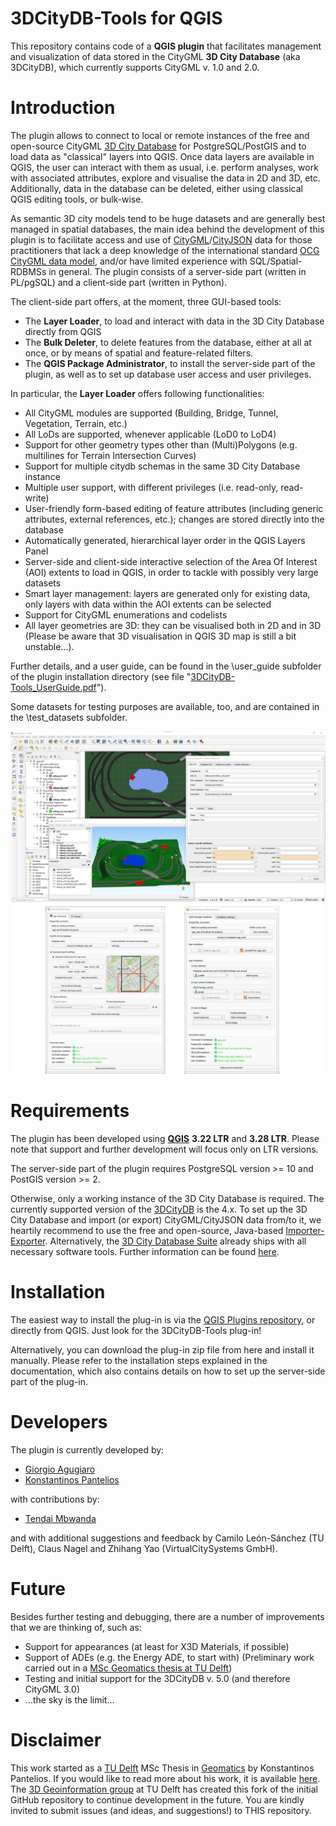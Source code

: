 # 3DCityDB-Tools for QGIS

This repository contains code of a **QGIS plugin** that facilitates management and visualization of data stored in the CityGML **3D City Database** (aka 3DCityDB), which currently supports CityGML v. 1.0 and 2.0.

# Introduction

The plugin allows to connect to local or remote instances of the free and open-source CityGML [3D City Database](https://www.3dcitydb.org) for PostgreSQL/PostGIS and to load data as "classical" layers into QGIS. Once data layers are available in QGIS, the user can interact with them as usual, i.e. perform analyses, work with associated attributes, explore and visualise the data in 2D and 3D, etc. Additionally, data in the database can be deleted, either using classical QGIS editing tools, or bulk-wise.

As semantic 3D city models tend to be huge datasets and are generally best managed in spatial databases, the main idea behind the development of this plugin is to facilitate access and use of [CityGML](https://en.wikipedia.org/wiki/CityGML)/[CityJSON](https://www.cityjson.org/) data for those practitioners that lack a deep knowledge of the international standard [OCG CityGML data model](https://www.ogc.org/standards/citygml), and/or have limited experience with SQL/Spatial-RDBMSs in general.
The plugin consists of a server-side part (written in PL/pgSQL) and a client-side part (written in Python). 

The client-side part offers, at the moment, three GUI-based tools:
- The **Layer Loader**, to load and interact with data in the 3D City Database directly from QGIS
- The **Bulk Deleter**, to delete features from the database, either at all at once, or by means of spatial and feature-related filters.
- The **QGIS Package Administrator**, to install the server-side part of the plugin, as well as to set up database user access and user privileges.

In particular, the **Layer Loader** offers following functionalities:
- All CityGML modules are supported (Building, Bridge, Tunnel, Vegetation, Terrain, etc.)
- All LoDs are supported, whenever applicable (LoD0 to LoD4)
- Support for other geometry types other than (Multi)Polygons (e.g. multilines for Terrain Intersection Curves)
- Support for multiple citydb schemas in the same 3D City Database instance
- Multiple user support, with different privileges (i.e. read-only, read-write)
- User-friendly form-based editing of feature attributes (including generic attributes, external references, etc.); changes are stored directly into the database
- Automatically generated, hierarchical layer order in the QGIS Layers Panel
- Server-side and client-side interactive selection of the Area Of Interest (AOI) extents to load in QGIS, in order to tackle with possibly very large datasets
- Smart layer management: layers are generated only for existing data, only layers with data within the AOI extents can be selected
- Support for CityGML enumerations and codelists
- All layer geometries are 3D: they can be visualised both in 2D and in 3D (Please be aware that 3D visualisation in QGIS 3D map is still a bit unstable...).

Further details, and a user guide, can be found in the \user_guide subfolder of the plugin installation directory (see file "[3DCityDB-Tools_UserGuide.pdf](user_guide/3DCityDB-Tools_UserGuide_0.8.3.pdf)").

Some datasets for testing purposes are available, too, and are contained in the \test_datasets subfolder.

![Railway dataset example](images/3dcitydb-tools_01.jpg)
![Bulk Deleter and Admin](images/3dcitydb-tools_02.jpg)

# Requirements

The plugin has been developed using [**QGIS**](https://www.qgis.org/en/site/forusers/download.html) **3.22 LTR** and **3.28 LTR**. Please note that support and further development will focus only on LTR versions.

The server-side part of the plugin requires PostgreSQL version >= 10 and PostGIS version >= 2.

Otherwise, only a working instance of the 3D City Database is required. The currently supported version of the [3DCityDB](https://github.com/3dcitydb) is the 4.x. To set up the 3D City Database and import (or export) CityGML/CityJSON data from/to it, we heartily recommend to use the free and open-source, Java-based [Importer-Exporter](https://github.com/3dcitydb/importer-exporter). Alternatively, the [3D City Database Suite](https://github.com/3dcitydb/3dcitydb-suite/releases) already ships with all necessary software tools. Further information can be found [here](https://3dcitydb-docs.readthedocs.io/en/latest/).

# Installation

The easiest way to install the plug-in is via the [QGIS Plugins repository](https://plugins.qgis.org/plugins/citydb-tools/), or directly from QGIS. Just look for the 3DCityDB-Tools plug-in!

Alternatively, you can download the plug-in zip file from here and install it manually. Please refer to the installation steps explained in the documentation, which also contains details on how to set up the server-side part of the plug-in.

# Developers

The plugin is currently developed by:
- [Giorgio Agugiaro](mailto:g.agugiaro@tudelft.nl)
- [Konstantinos Pantelios](mailto:konstantinospantelios@yahoo.com)

with contributions by:
- [Tendai Mbwanda](mailto:tmbwanda52@gmail.com)

and with additional suggestions and feedback by Camilo León-Sánchez (TU Delft), Claus Nagel and Zhihang Yao (VirtualCitySystems GmbH).

# Future

Besides further testing and debugging, there are a number of improvements that we are thinking of, such as:
- Support for appearances (at least for X3D Materials, if possible)
- Support of ADEs (e.g. the Energy ADE, to start with) (Preliminary work  carried out in a [MSc Geomatics thesis at TU Delft](https://repository.tudelft.nl/islandora/object/uuid%3A6786ac5c-b61d-4e17-8501-e3cf2c7a9577))
- Testing and initial support for the 3DCityDB v. 5.0 (and therefore CityGML 3.0)
- ...the sky is the limit...

# Disclaimer

This work started as a [TU Delft](www.tudelft.nl) MSc Thesis in [Geomatics](https://www.tudelft.nl/en/education/programmes/masters/geomatics/msc-geomatics) by Konstantinos Pantelios. If you would like to read more about his work, it is available [here](http://resolver.tudelft.nl/uuid:fb532bef-81b9-482b-921a-e7ce907cb544). The [3D Geoinformation group](https://3d.bk.tudelft.nl/) at TU Delft has created this fork of the initial GitHub repository to continue development in the future. You are kindly invited to submit issues (and ideas, and suggestions!) to THIS repository.
